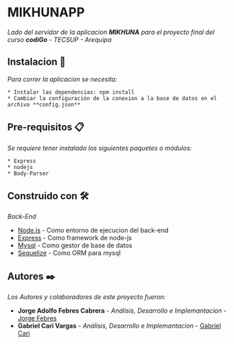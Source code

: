 # MIKHUNAPP

_Lado del servidor de la aplicacion **MIKHUNA** para el proyecto final del curso **codiGo** - TECSUP - Arequipa_

## Instalacion 🚀

_Para correr la aplicacion se necesita:_

```
* Instalar las dependencias: npm install
* Cambiar la configuración de la conexion a la base de datos en el archivo **config.json**
```

## Pre-requisitos 📋

_Se requiere tener instalado los siguientes paquetes o módulos:_

```
* Express
* nodejs
* Body-Parser
```

## Construido con 🛠️

_Back-End_
* [Node.js](https://dev.mysql.com/doc/) - Como entorno de ejecucion del back-end
* [Express](http://expressjs.com/es/api.html) - Como framework de node-js
* [Mysql](https://dev.mysql.com/doc/) - Como gestor de base de datos
* [Sequelize](http://docs.sequelizejs.com/manual/installation/getting-started.html) - Como ORM para mysql

## Autores ✒️

_Los Autores y colaboradores de este proyecto fueron:_

* **Jorge Adolfo Febres Cabrera** - *Análisis, Desarrollo e Implemantacion* - [Jorge Febres](https://github.com/Jorgefebres/)
* **Gabriel Cari Vargas** - *Análisis, Desarrollo e Implemantacion* - [Gabriel Cari](https://github.com/GaboAlex)
